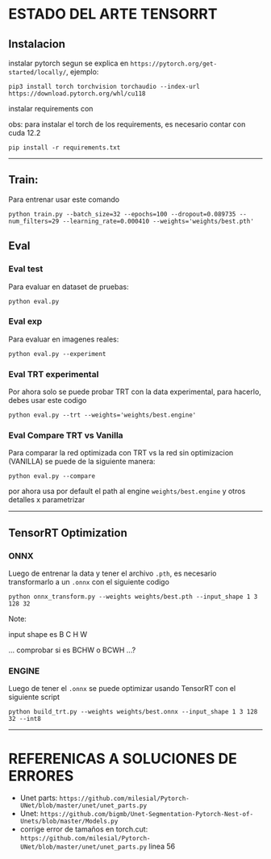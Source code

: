 # ESTADO DEL ARTE TENSORRT

## Instalacion

instalar pytorch segun se explica en `https://pytorch.org/get-started/locally/`, ejemplo:

```
pip3 install torch torchvision torchaudio --index-url https://download.pytorch.org/whl/cu118
```

instalar requirements con

obs: para instalar el torch de los requirements, es necesario contar con cuda 12.2

```
pip install -r requirements.txt
```

---

## Train:

Para entrenar usar este comando

```
python train.py --batch_size=32 --epochs=100 --dropout=0.089735 --num_filters=29 --learning_rate=0.000410 --weights='weights/best.pth'
```

## Eval

### Eval test

Para evaluar en dataset de pruebas:

```
python eval.py
```

### Eval exp

Para evaluar en imagenes reales:

```
python eval.py --experiment
```

### Eval TRT experimental

Por ahora solo se puede probar TRT con la data experimental, para hacerlo, debes usar este codigo

```
python eval.py --trt --weights='weights/best.engine'
```

### Eval Compare TRT vs Vanilla

Para comparar la red optimizada con TRT vs la red sin optimizacion (VANILLA) se puede de la siguiente manera:

```
python eval.py --compare
```

por ahora usa por default el path al engine `weights/best.engine` y otros detalles x parametrizar

---

## TensorRT Optimization

### ONNX 

Luego de entrenar la data y tener el archivo `.pth`, es necesario transformarlo a un `.onnx` con el siguiente codigo

```
python onnx_transform.py --weights weights/best.pth --input_shape 1 3 128 32
```

Note:

input shape es B C H W

... comprobar si es BCHW o BCWH ...?

### ENGINE

Luego de tener el `.onnx` se puede optimizar usando TensorRT con el siguiente script

```
python build_trt.py --weights weights/best.onnx --input_shape 1 3 128 32 --int8
```

---

# REFERENICAS A SOLUCIONES DE ERRORES

* Unet parts: `https://github.com/milesial/Pytorch-UNet/blob/master/unet/unet_parts.py`
* Unet:  `https://github.com/bigmb/Unet-Segmentation-Pytorch-Nest-of-Unets/blob/master/Models.py`
* corrige error de tamaños en torch.cut: `https://github.com/milesial/Pytorch-UNet/blob/master/unet/unet_parts.py` linea 56
